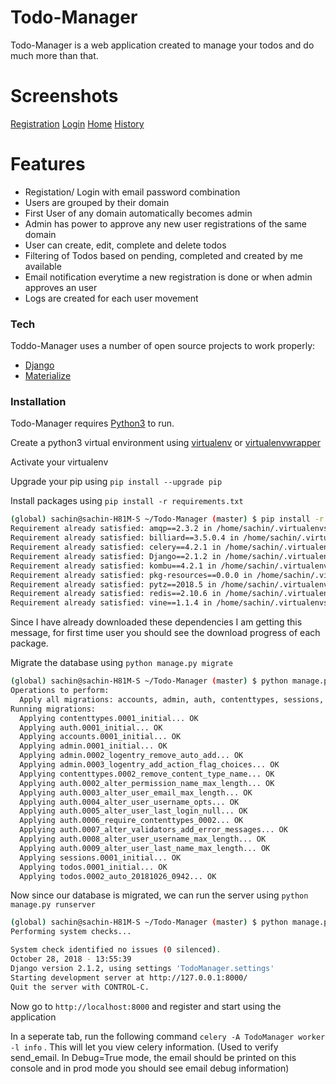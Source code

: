 # Todo-Manager
Todo-Manager is a web application created to manage your todos and do much more than that.
# Screenshots
[Registration](https://i.imgur.com/0dICHcw.png)
[Login](https://i.imgur.com/thIuuUA.png)
[Home](https://i.imgur.com/tw4BLTS.png)
[History](https://i.imgur.com/AqM4cjv.png)
# Features
  - Registation/ Login with email password combination
  - Users are grouped by their domain
  - First User of any domain automatically becomes admin
  - Admin has power to approve any new user registrations of the same domain
  - User can create, edit, complete and delete todos
  - Filtering of Todos based on pending, completed and created by me available
  - Email notification everytime a new registration is done or when admin approves an user
  - Logs are created for each user movement
### Tech

Toddo-Manager uses a number of open source projects to work properly:

* [Django](https://www.djangoproject.com/)
* [Materialize](https://materializecss.com/)
### Installation

Todo-Manager requires [Python3](https://www.python.org/) to run.

Create a python3 virtual environment using [virtualenv](https://virtualenv.pypa.io/en/latest/) or [virtualenvwrapper](https://virtualenvwrapper.readthedocs.io/en/latest/)

Activate your virtualenv

Upgrade your pip using `pip install --upgrade pip`

Install packages using `pip install -r requirements.txt`
```sh
(global) sachin@sachin-H81M-S ~/Todo-Manager (master) $ pip install -r requirements.txt
Requirement already satisfied: amqp==2.3.2 in /home/sachin/.virtualenvs/global/lib/python3.5/site-packages (from -r requirements.txt (line 1)) (2.3.2)
Requirement already satisfied: billiard==3.5.0.4 in /home/sachin/.virtualenvs/global/lib/python3.5/site-packages (from -r requirements.txt (line 2)) (3.5.0.4)
Requirement already satisfied: celery==4.2.1 in /home/sachin/.virtualenvs/global/lib/python3.5/site-packages (from -r requirements.txt (line 3)) (4.2.1)
Requirement already satisfied: Django==2.1.2 in /home/sachin/.virtualenvs/global/lib/python3.5/site-packages (from -r requirements.txt (line 4)) (2.1.2)
Requirement already satisfied: kombu==4.2.1 in /home/sachin/.virtualenvs/global/lib/python3.5/site-packages (from -r requirements.txt (line 5)) (4.2.1)
Requirement already satisfied: pkg-resources==0.0.0 in /home/sachin/.virtualenvs/global/lib/python3.5/site-packages (from -r requirements.txt (line 6)) (0.0.0)
Requirement already satisfied: pytz==2018.5 in /home/sachin/.virtualenvs/global/lib/python3.5/site-packages (from -r requirements.txt (line 7)) (2018.5)
Requirement already satisfied: redis==2.10.6 in /home/sachin/.virtualenvs/global/lib/python3.5/site-packages (from -r requirements.txt (line 8)) (2.10.6)
Requirement already satisfied: vine==1.1.4 in /home/sachin/.virtualenvs/global/lib/python3.5/site-packages (from -r requirements.txt (line 9)) (1.1.4)
```
Since I have already downloaded these dependencies I am getting this message, for first time user you should see the download progress of each package.

Migrate the database using `python manage.py migrate`

```sh
(global) sachin@sachin-H81M-S ~/Todo-Manager (master) $ python manage.py migrate
Operations to perform:
  Apply all migrations: accounts, admin, auth, contenttypes, sessions, todos
Running migrations:
  Applying contenttypes.0001_initial... OK
  Applying auth.0001_initial... OK
  Applying accounts.0001_initial... OK
  Applying admin.0001_initial... OK
  Applying admin.0002_logentry_remove_auto_add... OK
  Applying admin.0003_logentry_add_action_flag_choices... OK
  Applying contenttypes.0002_remove_content_type_name... OK
  Applying auth.0002_alter_permission_name_max_length... OK
  Applying auth.0003_alter_user_email_max_length... OK
  Applying auth.0004_alter_user_username_opts... OK
  Applying auth.0005_alter_user_last_login_null... OK
  Applying auth.0006_require_contenttypes_0002... OK
  Applying auth.0007_alter_validators_add_error_messages... OK
  Applying auth.0008_alter_user_username_max_length... OK
  Applying auth.0009_alter_user_last_name_max_length... OK
  Applying sessions.0001_initial... OK
  Applying todos.0001_initial... OK
  Applying todos.0002_auto_20181026_0942... OK
```

Now since our database is migrated, we can run the server using `python manage.py runserver`

```sh
(global) sachin@sachin-H81M-S ~/Todo-Manager (master) $ python manage.py runserver
Performing system checks...

System check identified no issues (0 silenced).
October 28, 2018 - 13:55:39
Django version 2.1.2, using settings 'TodoManager.settings'
Starting development server at http://127.0.0.1:8000/
Quit the server with CONTROL-C.
```

Now go to `http://localhost:8000` and register and start using the application

In a seperate tab, run the following command `celery -A TodoManager worker -l info` . This will let you view celery information. (Used to verify send_email. In Debug=True mode, the email should be printed on this console and in prod mode you should see email debug information)

